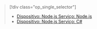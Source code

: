 > [!div class="op_single_selector"]
> * [Dispositivo: Node.js Serviço: Node.js](../articles/iot-hub/iot-hub-node-node-schedule-jobs.md)
> * [Dispositivo: Node.js Serviço: C#](../articles/iot-hub/iot-hub-csharp-node-schedule-jobs.md)
> 
> 



<!--HONumber=Nov16_HO4-->


